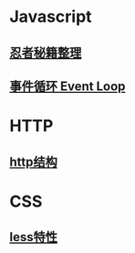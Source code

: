 # Javascript

## [忍者秘籍整理](https://outofhadoop.github.io/blog/read_javascript_ninja)
## [事件循环 Event Loop](https://outofhadoop.github.io/blog/event_loop)


# HTTP

## [http结构](https://outofhadoop.github.io/blog/http)

# CSS

## [less特性](https://outofhadoop.github.io/blog/less%E7%89%B9%E6%80%A7)
